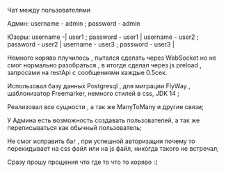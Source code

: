 Чат между пользователями 

Админ: username - admin ; password - admin

Юзеры:  username -| user1 ; password - user1 |  username - user2 ; password - user2 |  username - user3 ; password - user3 |

Немного коряво плучилось , пытался сделать через WebSocket но не смог нормально разобраться , в итогде сделал через js preload , запросами на restApi с сообщениями каждые 0.5сек.

Использовал базу данных Postgresql , для миграции FlyWay , шаблонизатор Freemarker, немного стилей в css, JDK 14 ;

Реализовал все сущности , а так же ManyToMany и другие связи;

У Админа есть возможность создавать пользователей, а так же переписываться как обычный пользователь;

Не смог исправить баг , при успешной авторизации почему то перекидывает на css файл или на js файл, никогда такого не встречал;

Сразу прошу прощения что где то что то коряво :(
